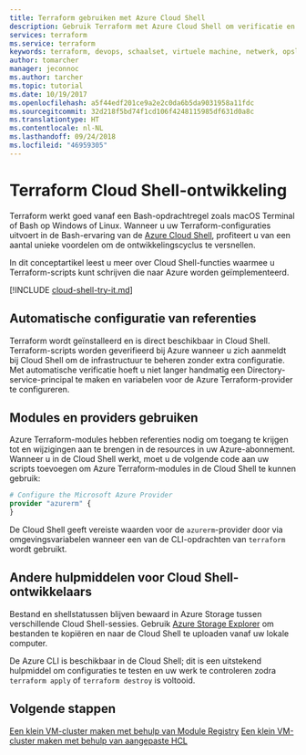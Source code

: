 ```yaml
---
title: Terraform gebruiken met Azure Cloud Shell
description: Gebruik Terraform met Azure Cloud Shell om verificatie en configuratie van sjablonen te vereenvoudigen.
services: terraform
ms.service: terraform
keywords: terraform, devops, schaalset, virtuele machine, netwerk, opslag, modules
author: tomarcher
manager: jeconnoc
ms.author: tarcher
ms.topic: tutorial
ms.date: 10/19/2017
ms.openlocfilehash: a5f44edf201ce9a2e2c0da6b5da9031958a11fdc
ms.sourcegitcommit: 32d218f5bd74f1cd106f4248115985df631d0a8c
ms.translationtype: HT
ms.contentlocale: nl-NL
ms.lasthandoff: 09/24/2018
ms.locfileid: "46959305"
---
```

# <a name="terraform-cloud-shell-development"></a>Terraform Cloud Shell-ontwikkeling 

Terraform werkt goed vanaf een Bash-opdrachtregel zoals macOS Terminal of Bash op Windows of Linux. Wanneer u uw Terraform-configuraties uitvoert in de Bash-ervaring van de [Azure Cloud Shell](/azure/cloud-shell/overview), profiteert u van een aantal unieke voordelen om de ontwikkelingscyclus te versnellen.

In dit conceptartikel leest u meer over Cloud Shell-functies waarmee u Terraform-scripts kunt schrijven die naar Azure worden geïmplementeerd.

[!INCLUDE [cloud-shell-try-it.md](../../includes/cloud-shell-try-it.md)]

## <a name="automatic-credential-configuration"></a>Automatische configuratie van referenties

Terraform wordt geïnstalleerd en is direct beschikbaar in Cloud Shell. Terraform-scripts worden geverifieerd bij Azure wanneer u zich aanmeldt bij Cloud Shell om de infrastructuur te beheren zonder extra configuratie. Met automatische verificatie hoeft u niet langer handmatig een Directory-service-principal te maken en variabelen voor de Azure Terraform-provider te configureren.


## <a name="using-modules-and-providers"></a>Modules en providers gebruiken

Azure Terraform-modules hebben referenties nodig om toegang te krijgen tot en wijzigingen aan te brengen in de resources in uw Azure-abonnement. Wanneer u in de Cloud Shell werkt, moet u de volgende code aan uw scripts toevoegen om Azure Terraform-modules in de Cloud Shell te kunnen gebruik:

```tf
# Configure the Microsoft Azure Provider
provider "azurerm" {
}
```

De Cloud Shell geeft vereiste waarden voor de `azurerm`-provider door via omgevingsvariabelen wanneer een van de CLI-opdrachten van `terraform` wordt gebruikt.

## <a name="other-cloud-shell-developer-tools"></a>Andere hulpmiddelen voor Cloud Shell-ontwikkelaars

Bestand en shellstatussen blijven bewaard in Azure Storage tussen verschillende Cloud Shell-sessies. Gebruik [Azure Storage Explorer](/azure/vs-azure-tools-storage-manage-with-storage-explorer) om bestanden te kopiëren en naar de Cloud Shell te uploaden vanaf uw lokale computer.

De Azure CLI is beschikbaar in de Cloud Shell; dit is een uitstekend hulpmiddel om configuraties te testen en uw werk te controleren zodra `terraform apply` of `terraform destroy` is voltooid.


## <a name="next-steps"></a>Volgende stappen

[Een klein VM-cluster maken met behulp van Module Registry](terraform-create-vm-cluster-module.md)
[Een klein VM-cluster maken met behulp van aangepaste HCL](terraform-create-vm-cluster-with-infrastructure.md)
